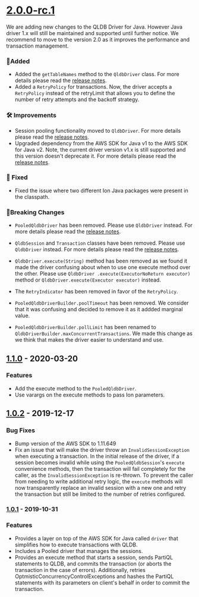 # [2.0.0-rc.1](https://github.com/awslabs/amazon-qldb-driver-java/releases/tag/v2.0.0-rc.1) 

We are adding new changes to the QLDB Driver for Java. However Java driver 1.x will
still be maintained and supported until further notice. We recommend to move to the version
2.0 as it improves the performance and transaction management.

### :tada:Added 

* Added the `getTableNames` method to the `QldbDriver` class. For more details please
read the [release
notes](https://github.com/awslabs/amazon-qldb-driver-java/releases/tag/v2.0.0-rc.1).
* Added a `RetryPolicy` for transactions. Now, the driver accepts a `RetryPolicy`
instead of the retryLimit that allows you to define the number of retry attempts
and the backoff strategy.

### :hammer_and_wrench: Improvements

* Session pooling functionality moved to `QldbDriver`.  For more details please
read the [release
notes](https://github.com/awslabs/amazon-qldb-driver-java/releases/tag/v2.0.0-rc.1).
* Upgraded dependency from the AWS SDK for Java v1 to the AWS SDK for Java v2. Note,
the current driver version v1.x is still supported and this version doesn't
deprecate it. For more details please read the [release
notes](https://github.com/awslabs/amazon-qldb-driver-java/releases/tag/v2.0.0-rc.1).


### :bug: Fixed 
* Fixed the issue where two different Ion Java packages were present in the classpath.

### :rotating_light:Breaking Changes

* `PooledQldbDriver` has been removed. Please use `QldbDriver` instead. For more
details please read the [release
notes](https://github.com/awslabs/amazon-qldb-driver-java/releases/tag/v2.0.0-rc.1).

* `QldbSession` and `Transaction` classes have been removed.  Please use
`QldbDriver` instead. For more details please read the [release
notes](https://github.com/awslabs/amazon-qldb-driver-java/releases/tag/v2.0.0-rc.1).

* `QldbDriver.execute(String)` method has been removed as we found it made the 
driver confusing about when to use one execute method over the other. Please use `QldbDriver
.execute(ExecutorNoReturn executor)` method  or `QldbDriver.execute(Executor executor)` instead.

* The `RetryIndicator` has been removed in favor of the `RetryPolicy`.  

* `PooledQldbDriverBuilder.poolTimeout` has been removed. We consider that it was confusing and decided to remove it as
 it addded marginal value.

* `PooledQldbDriverBuilder.pollLimit` has been renamed to `QldbDriverBuilder.maxConcurrentTransactions`. We made 
 this change as we think that makes the driver easier to understand and use.

## [1.1.0](https://github.com/awslabs/amazon-qldb-driver-java/compare/v1.0.2...v1.1.0) - 2020-03-20 
### Features 
- Add the execute method to the `PooledQldbDriver`. 
- Use varargs on the execute methods to pass Ion parameters.

## [1.0.2](https://github.com/awslabs/amazon-qldb-driver-java/compare/v1.0.1...v1.0.2) - 2019-12-17 

### Bug Fixes 
- Bump version of the AWS SDK to 1.11.649 
- Fix an issue that will make the driver throw an `InvalidSessionException` when
executing a transaction. In the initial release of the driver, if a session
becomes invalid while using the `PooledQldbSession`'s `execute` convenience
methods, then the transaction will fail completely for the caller, as the
`InvalidSessionException` is re-thrown. To prevent the caller from needing to
write additional retry logic, the `execute` methods will now transparently
replace an invalid session with a new one and retry the transaction but still be
limited to the number of retries configured.

### [1.0.1](https://github.com/awslabs/amazon-qldb-driver-java/releases/tag/v1.0.1) - 2019-10-31 

### Features 
- Provides a layer on top of the AWS SDK for Java called `driver` that simplifies how to execute transactions with QLDB.
- Includes a Pooled driver that manages the sessions. 
- Provides an execute method that starts a session, sends PartiQL statements to QLDB, and commits the transaction 
(or aborts the transaction in the case of errors). Additionally,
retries OptmisticConcurrencyControlExceptions and hashes the PartiQL statements
with its parameters on client's behalf in order to commit the transaction.

